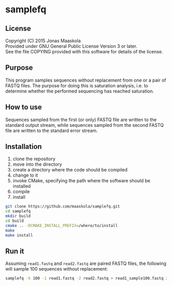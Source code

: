 samplefq
========

License
-------
Copyright (C) 2015 Jonas Maaskola  
Provided under GNU General Public License Version 3 or later.  
See the file COPYING provided with this software for details of the license.

Purpose
-------
This program samples sequences without replacement from one or a pair of FASTQ
files. The purpose for doing this is saturation analysis, i.e. to determine
whether the performed sequencing has reached saturation.

How to use
----------
Sequences sampled from the first (or only) FASTQ file are written to the
standard output stream, while sequences sampled from the second FASTQ file are
written to the standard error stream.

Installation
------------
1. clone the repository
2. move into the directory
3. create a directory where the code should be compiled
4. change to it
5. invoke CMake, specifying the path where the software should be installed
6. compile
7. install

```sh
git clone https://github.com/maaskola/samplefq.git
cd samplefq
mkdir build
cd build
cmake .. -DCMAKE_INSTALL_PREFIX=/where/to/install
make
make install
```

Run it
------
Assuming ```read1.fastq``` and ```read2.fastq``` are paired FASTQ files, the
following will sample 100 sequences without replacement:

```sh
samplefq -k 100 -1 read1.fastq -2 read2.fastq > read1_sample100.fastq 2> read2_sample100.fastq
```
